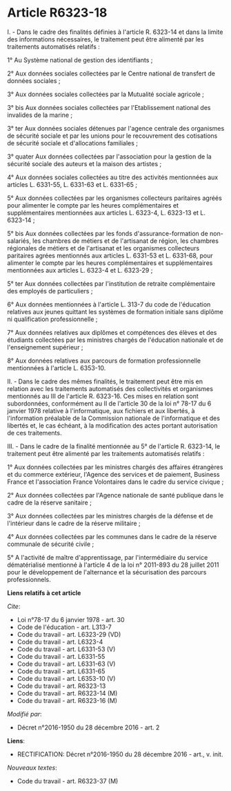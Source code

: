 # Article R6323-18

I. - Dans le cadre des finalités définies à l'article R. 6323-14 et dans la limite des informations nécessaires, le
traitement peut être alimenté par les traitements automatisés relatifs :

1° Au Système national de gestion des identifiants ;

2° Aux données sociales collectées par le Centre national de transfert de données sociales ;

3° Aux données sociales collectées par la Mutualité sociale agricole ;

3° bis Aux données sociales collectées par l'Etablissement national des invalides de la marine ;

3° ter Aux données sociales détenues par l'agence centrale des organismes de sécurité sociale et par les unions pour le
recouvrement des cotisations de sécurité sociale et d'allocations familiales ;

3° quater Aux données collectées par l'association pour la gestion de la sécurité sociale des auteurs et la maison des
artistes ;

4° Aux données sociales collectées au titre des activités mentionnées aux articles L. 6331-55, L. 6331-63 et L. 6331-65 ;

5° Aux données collectées par les organismes collecteurs paritaires agréés pour alimenter le compte par les heures
complémentaires et supplémentaires mentionnées aux articles L. 6323-4, L. 6323-13 et L. 6323-14 ;

5° bis Aux données collectées par les fonds d'assurance-formation de non-salariés, les chambres de métiers et de l'artisanat
de région, les chambres régionales de métiers et de l'artisanat et les organismes collecteurs paritaires agrées mentionnés
aux articles L. 6331-53 et L. 6331-68, pour alimenter le compte par les heures complémentaires et supplémentaires mentionnées
aux articles L. 6323-4 et L. 6323-29 ;

5° ter Aux données collectées par l'institution de retraite complémentaire des employés de particuliers ;

6° Aux données mentionnées à l'article L. 313-7 du code de l'éducation relatives aux jeunes quittant les systèmes de
formation initiale sans diplôme ni qualification professionnelle ;

7° Aux données relatives aux diplômes et compétences des élèves et des étudiants collectées par les ministres chargés de
l'éducation nationale et de l'enseignement supérieur ;

8° Aux données relatives aux parcours de formation professionnelle mentionnées à l'article L. 6353-10.

II. - Dans le cadre des mêmes finalités, le traitement peut être mis en relation avec les traitements automatisés des
collectivités et organismes mentionnés au III de l'article R. 6323-16. Ces mises en relation sont subordonnées, conformément
au II de l'article 30 de la loi n° 78-17 du 6 janvier 1978 relative à l'informatique, aux fichiers et aux libertés, à
l'information préalable de la Commission nationale de l'informatique et des libertés et, le cas échéant, à la modification
des actes portant autorisation de ces traitements.

III. - Dans le cadre de la finalité mentionnée au 5° de l'article R. 6323-14, le traitement peut être alimenté par les
traitements automatisés relatifs :

1° Aux données collectées par les ministres chargés des affaires étrangères et du commerce extérieur, l'Agence des services
et de paiement, Business France et l'association France Volontaires dans le cadre du service civique ;

2° Aux données collectées par l'Agence nationale de santé publique dans le cadre de la réserve sanitaire ;

3° Aux données collectées par les ministres chargés de la défense et de l'intérieur dans le cadre de la réserve militaire ;

4° Aux données collectées par les communes dans le cadre de la réserve communale de sécurité civile ;

5° A l'activité de maître d'apprentissage, par l'intermédiaire du service dématérialisé mentionné à l'article 4 de la loi n°
2011-893 du 28 juillet 2011 pour le développement de l'alternance et la sécurisation des parcours professionnels.

**Liens relatifs à cet article**

_Cite_:

  - Loi n°78-17 du 6 janvier 1978 - art. 30
  - Code de l'éducation - art. L313-7
  - Code du travail - art. L6323-29 (VD)
  - Code du travail - art. L6323-4
  - Code du travail - art. L6331-53 (V)
  - Code du travail - art. L6331-55
  - Code du travail - art. L6331-63 (V)
  - Code du travail - art. L6331-65
  - Code du travail - art. L6353-10 (V)
  - Code du travail - art. R6323-13
  - Code du travail - art. R6323-14 (M)
  - Code du travail - art. R6323-16 (M)

_Modifié par_:

  - Décret n°2016-1950 du 28 décembre 2016 - art. 2

**Liens**:

  - RECTIFICATION: Décret n°2016-1950 du 28 décembre 2016 - art., v. init.

_Nouveaux textes_:

  - Code du travail - art. R6323-37 (M)
